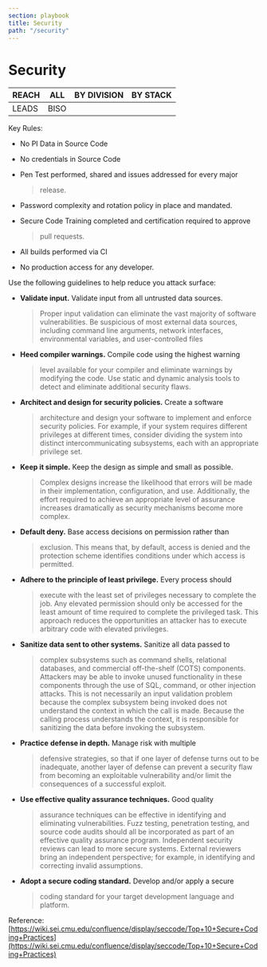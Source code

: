 ```yaml
---
section: playbook
title: Security
path: "/security"
---
```


# Security

| REACH | ALL  | BY DIVISION | BY STACK |
| ----- | ---- | ----------- | -------- |
| LEADS | BISO |             |          |

Key Rules:

- No PI Data in Source Code

- No credentials in Source Code

- Pen Test performed, shared and issues addressed for every major

  > release.

- Password complexity and rotation policy in place and mandated.

- Secure Code Training completed and certification required to approve

  > pull requests.

- All builds performed via CI

- No production access for any developer.

Use the following guidelines to help reduce you attack surface:

- **Validate input.** Validate input from all untrusted data sources.

  > Proper input validation can eliminate the vast majority of
  > software vulnerabilities. Be suspicious of most external data
  > sources, including command line arguments, network interfaces,
  > environmental variables, and user-controlled files

- **Heed compiler warnings.** Compile code using the highest warning

  > level available for your compiler and eliminate warnings by
  > modifying the code. Use static and dynamic analysis tools to
  > detect and eliminate additional security flaws.

- **Architect and design for security policies.** Create a software

  > architecture and design your software to implement and enforce
  > security policies. For example, if your system requires different
  > privileges at different times, consider dividing the system into
  > distinct intercommunicating subsystems, each with an appropriate
  > privilege set.

- **Keep it simple.** Keep the design as simple and small as possible.

  > Complex designs increase the likelihood that errors will be made
  > in their implementation, configuration, and use. Additionally, the
  > effort required to achieve an appropriate level of assurance
  > increases dramatically as security mechanisms become more complex.

- **Default deny.** Base access decisions on permission rather than

  > exclusion. This means that, by default, access is denied and the
  > protection scheme identifies conditions under which access is
  > permitted.

- **Adhere to the principle of least privilege.** Every process should

  > execute with the least set of privileges necessary to complete the
  > job. Any elevated permission should only be accessed for the least
  > amount of time required to complete the privileged task. This
  > approach reduces the opportunities an attacker has to execute
  > arbitrary code with elevated privileges.

- **Sanitize data sent to other systems.** Sanitize all data passed to

  > complex subsystems such as command shells, relational databases,
  > and commercial off-the-shelf (COTS) components. Attackers may be
  > able to invoke unused functionality in these components through
  > the use of SQL, command, or other injection attacks. This is not
  > necessarily an input validation problem because the complex
  > subsystem being invoked does not understand the context in which
  > the call is made. Because the calling process understands the
  > context, it is responsible for sanitizing the data before invoking
  > the subsystem.

- **Practice** **defense in depth.** Manage risk with multiple

  > defensive strategies, so that if one layer of defense turns out to
  > be inadequate, another layer of defense can prevent a security
  > flaw from becoming an exploitable vulnerability and/or limit the
  > consequences of a successful exploit.

- **Use effective quality assurance techniques.** Good quality

  > assurance techniques can be effective in identifying and
  > eliminating vulnerabilities. Fuzz testing, penetration testing,
  > and source code audits should all be incorporated as part of an
  > effective quality assurance program. Independent security reviews
  > can lead to more secure systems. External reviewers bring an
  > independent perspective; for example, in identifying and
  > correcting invalid assumptions.

- **Adopt a secure coding standard.** Develop and/or apply a secure
  > coding standard for your target development language and platform.

Reference:
[https://wiki.sei.cmu.edu/confluence/display/seccode/Top+10+Secure+Coding+Practices](https://wiki.sei.cmu.edu/confluence/display/seccode/Top+10+Secure+Coding+Practices)
